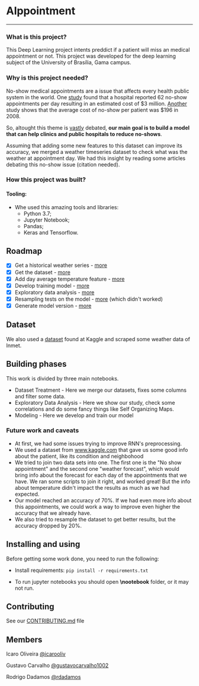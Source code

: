 # AIppointment
---------------------------
### What is this project?
This Deep Learning project intents preddict if a patient will miss an medical appointment or not. This project was developed for the deep learning subject of the University of Brasília, Gama campus.

### Why is this project needed?
No-show medical appointments are a issue that affects every health public system in the world. One [study](https://www.ncbi.nlm.nih.gov/pmc/articles/PMC1466756/) found that a hospital reported 62 no-show appointments per day resulting in an estimated cost of $3 million. [Another](https://www.ncbi.nlm.nih.gov/pmc/articles/PMC4714455/) study shows that the average cost of no-show per patient was $196 in 2008.

So, altought this theme is [vastly](https://www.kaggle.com/joniarroba/noshowappointments) debated, **our main goal is to build a model that can help clinics and public hospitals to reduce no-shows**.

Assuming that adding some new features to this dataset can improve its accuracy, we merged a weather timeseries dataset to check what was the weather at appointment day. We had this insight by reading some articles debating this no-show issue (citation needed).

### How this project was built?
#### Tooling:
* Whe used this amazing tools and libraries:
  * Python 3.7;
  * Jupyter Notebook;
  * Pandas;
  * Keras and Tensorflow.

## Roadmap
 * [x] Get a historical weather series - [more](https://github.com/deeplearningunb/AIppointment/issues/1)
 * [x] Get the dataset - [more](https://github.com/deeplearningunb/AIppointment/issues/2)
 * [x] Add day average temperature feature - [more](https://github.com/deeplearningunb/AIppointment/issues/1)
 * [x] Develop training model - [more](https://github.com/deeplearningunb/AIppointment/issues/8)
 * [x] Exploratory data analysis  - [more](https://github.com/deeplearningunb/AIppointment/issues/7)
 * [x] Resampling tests on the model - [more](https://github.com/deeplearningunb/AIppointment/pull/6) (which didn't worked)
 * [x] Generate model version - [more](https://github.com/deeplearningunb/AIppointment/pull/6)

## Dataset
We also used a [dataset](https://www.kaggle.com/joniarroba/noshowappointments) found at Kaggle and scraped some weather data of Inmet.

## Building phases
This work is divided by three main notebooks.

* Dataset Treatment - Here we merge our datasets, fixes some columns and filter some data.
* Exploratory Data Analysis - Here we show our study, check some correlations and do some fancy things like Self Organizing Maps.
* Modeling - Here we develop and train our model

### Future work and caveats

* At first, we had some issues trying to improve RNN's preprocessing.
* We used a dataset from www.kaggle.com that gave us some good info about the patient, like its condition and neighbohood
* We tried to join two data sets into one. The first one is the "No show appointment" and the second one "weather forecast", which would bring info about the forecast for each day of the appointments that we have. We ran some scripts to join it right, and worked great! But the info about temperature didn't impact the results as much as we had expected.
* Our model reached an accuracy of 70%. If we had even more info about this appointments, we could work a way to improve even higher the accuracy that we already have.
* We also tried to resample the dataset to get better results, but the accuracy dropped by 20%.


## Installing and using
Before getting some work done, you need to run the following:
* Install requirements:
``` pip install -r requirements.txt  ```

* To run jupyter notebooks you should open **\nootebook** folder, or it may not run.


## Contributing

See our [CONTRIBUTING.md](https://github.com/deeplearningunb/AIppointment/blob/master/CONTRIBUTING.md) file

## Members

Icaro Oliveira [@icarooliv](https://github.com/icarooliv)

Gustavo Carvalho [@gustavocarvalho1002](https://github.com/gustavocarvalho1002)

Rodrigo Dadamos [@rdadamos](https://github.com/rdadamos)
